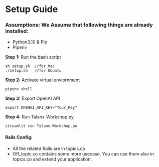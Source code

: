 # Setup Guide

### Assumptions: We Assume that following things are already installed:
- Python3.10 & Pip
- Pipenv 

**Step 1:** Run the bash script            
```
sh setup.sh  //for Mac
./setup.sh   //for Ubuntu   
```

**Step 2:** Activate virtual enviornment 
```
pipenv shell
```

**Step 3:** Export OpenAI API 
```
export OPENAI_API_KEY="Your_Key"
```

**Step 4:** Run Talanx-Workshop.py
```
streamlit run Talanx-Workshop.py
```

#### Rails Config:
- All the related Rails are in topics.co
- Off_topic.co contains some more usecase. You can use them also in topics.co and extend your application. 



